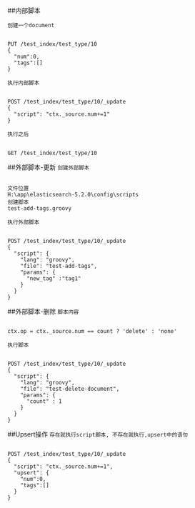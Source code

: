 ##内部脚本

`创建一个document`
<pre><code>
PUT /test_index/test_type/10
{
  "num":0,
  "tags":[]
}
</code></pre>

`执行内部脚本`
<pre><code>
POST /test_index/test_type/10/_update
{
  "script": "ctx._source.num+=1"
}
</code></pre>

``执行之后``
<pre><code>
GET /test_index/test_type/10
</code></pre>


##外部脚本-更新
``创建外部脚本``
<pre><code>
文件位置
H:\app\elasticsearch-5.2.0\config\scripts
创建脚本
test-add-tags.groovy
</code></pre>

`执行外部脚本`
<pre><code>
POST /test_index/test_type/10/_update
{
  "script": {
    "lang": "groovy", 
    "file": "test-add-tags",
    "params": {
      "new_tag" :"tag1"
    }
  }
}
</code></pre>

##外部脚本-删除
``脚本内容``
<pre><code>
ctx.op = ctx._source.num == count ? 'delete' : 'none'
</code></pre>

``执行脚本``
<pre><code>
POST /test_index/test_type/10/_update
{
  "script": {
    "lang": "groovy", 
    "file": "test-delete-document",
    "params": {
      "count" : 1
    }
  }
}
</code></pre>

##Upsert操作
``存在就执行script脚本,
不存在就执行,upsert中的语句
``
<pre><code>
POST /test_index/test_type/10/_update
{
  "script": "ctx._source.num+=1",
  "upsert": {
    "num":0,
    "tags":[]
  }
}
</code></pre>

